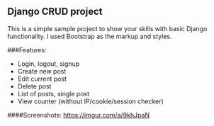 ## Django CRUD project
This is a simple sample project to show your skills with basic Django functionality.
I used Bootstrap as the markup and styles.

###Features:
- Login, logout, signup
- Create new post
- Edit current post
- Delete post
- List of posts, single post
- View counter (without IP/cookie/session checker)

####Screenshots:
https://imgur.com/a/9khJpaN